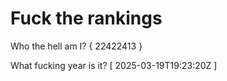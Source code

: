 # Fuck the rankings

Who the hell am I?
{ 22422413 }

What fucking year is it?
[ 2025-03-19T19:23:20Z ]
